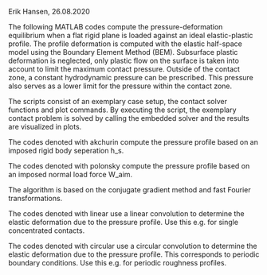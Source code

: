  Erik Hansen, 26.08.2020
 
 
 The following MATLAB codes compute the pressure-deformation equilibrium when a flat rigid plane is loaded against an ideal elastic-plastic profile. The profile deformation is computed with the elastic half-space model using the Boundary Element Method (BEM). Subsurface plastic deformation is neglected, only plastic flow on the surface is taken into account to limit the maximum contact pressure. Outside of the contact zone, a constant hydrodynamic pressure can be prescribed. This pressure also serves as a lower limit for the pressure within the contact zone.
 
 The scripts consist of an exemplary case setup, the contact solver functions and plot commands. By executing the script, the exemplary contact problem is solved by calling the embedded solver and the results are visualized in plots.
 
 The codes denoted with akchurin compute the pressure profile based on an imposed rigid body seperation h_s.
 
 The codes denoted with polonsky compute the pressure profile based on an imposed normal load force W_aim.
 
 
 The algorithm is based on the conjugate gradient method and fast Fourier transformations. 
 
 The codes denoted with linear use a linear convolution to determine the elastic deformation due to the pressure profile. Use this e.g. for single concentrated contacts.
 
 The codes denoted with circular use a circular convolution to determine the elastic deformation due to the pressure profile. This corresponds to periodic boundary conditions. Use this e.g. for periodic roughness profiles.
